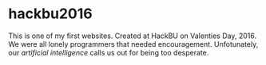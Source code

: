 # hackbu2016

This is one of my first websites.
Created at HackBU on Valenties Day, 2016.
We were all lonely programmers that needed encouragement.
Unfotunately, our <i>artificial intelligence</i> calls us out for being too desperate.
